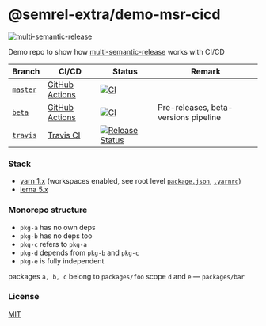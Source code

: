 # @semrel-extra/demo-msr-cicd
[![multi-semantic-release](https://img.shields.io/badge/msr-%F0%9F%A4%96%20%F0%9F%93%A6%20%F0%9F%9A%80-b8e3fc.svg?style=flat)](https://github.com/dhoulb/multi-semantic-release) 

Demo repo to show how [multi-semantic-release](https://github.com/dhoulb/multi-semantic-release) works with CI/CD

| Branch                                                                | CI/CD                                                 | Status                                                                                                                                              | Remark                               | 
|-----------------------------------------------------------------------|-------------------------------------------------------|-----------------------------------------------------------------------------------------------------------------------------------------------------|--------------------------------------|
| [`master`](https://github.com/semrel-extra/demo-msr-cicd/tree/master) | [GitHub Actions](https://github.com/features/actions) | [![CI](https://github.com/semrel-extra/demo-msr-cicd/workflows/CI/badge.svg?branch=master)](https://github.com/semrel-extra/demo-msr-cicd/actions)  |                                      |
| [`beta`](https://github.com/semrel-extra/demo-msr-cicd/tree/beta)     | [GitHub Actions](https://github.com/features/actions) | [![CI](https://github.com/semrel-extra/demo-msr-cicd/workflows/CI/badge.svg?branch=beta)](https://github.com/semrel-extra/demo-msr-cicd/actions)    | Pre-releases, beta-versions pipeline | 
| [`travis`](https://github.com/semrel-extra/demo-msr-cicd/tree/travis) | [Travis CI](https://www.travis-ci.com/)               | [![Release Status](https://app.travis-ci.com/semrel-extra/demo-msr-cicd.svg?branch=travis)](https://app.travis-ci.com/semrel-extra/demo-msr-cicd)   |                                      |

### Stack
* [yarn 1.x](https://classic.yarnpkg.com/en/docs/workspaces) (workspaces enabled, see root level [`package.json`](package.json), [`.yarnrc`](.yarnrc))
* [lerna 5.x](https://github.com/lerna/lerna)

### Monorepo structure
* `pkg-a` has no own deps
* `pkg-b` has no deps too
* `pkg-c` refers to `pkg-a`
* `pkg-d` depends from `pkg-b` and `pkg-c`
* `pkg-e` is fully independent

packages `a, b, c` belong to `packages/foo` scope
`d` and `e` — `packages/bar`

### License
[MIT](./LICENSE)
